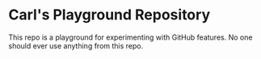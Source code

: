 # Carl's Playground Repository
This repo is a playground for experimenting with GitHub features. No one should ever use anything from this repo.
